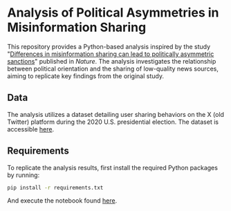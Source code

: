 # Analysis of Political Asymmetries in Misinformation Sharing

This repository provides a Python-based analysis inspired by the study "[Differences in misinformation sharing can lead to politically asymmetric sanctions](https://www.nature.com/articles/s41586-024-07942-8)" published in *Nature*. The analysis investigates the relationship between political orientation and the sharing of low-quality news sources, aiming to replicate key findings from the original study.

## Data

The analysis utilizes a dataset detailing user sharing behaviors on the X (old Twitter) platform during the 2020 U.S. presidential election. The dataset is accessible [here](analysis/mosleh_et_al_data.csv).


## Requirements

To replicate the analysis results, first install the required Python packages by running:

```bash
pip install -r requirements.txt
```
And execute the notebook found [here](analysis/analysis.ipynb).